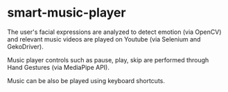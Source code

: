 # smart-music-player

The user's facial expressions are analyzed to detect emotion (via OpenCV) and relevant music videos are played on Youtube (via Selenium and GekoDriver).

Music player controls such as pause, play, skip are performed through Hand Gestures (via MediaPipe API).

Music can be also be played using keyboard shortcuts.
